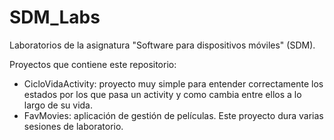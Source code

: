 # SDM_Labs
Laboratorios de la asignatura "Software para dispositivos móviles" (SDM).

Proyectos que contiene este repositorio: 
  * CicloVidaActivity: proyecto muy simple para entender correctamente los estados por los que pasa un activity y como cambia entre ellos a lo largo de su vida.
  * FavMovies: aplicación de gestión de películas. Este proyecto dura varias sesiones de laboratorio. 
